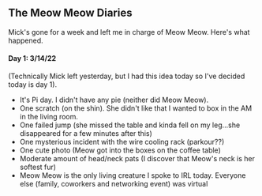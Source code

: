 ## The Meow Meow Diaries

Mick's gone for a week and left me in charge of Meow Meow. Here's what happened.

#### Day 1: 3/14/22
(Technically Mick left yesterday, but I had this idea today so I've decided today is day 1).
* It's Pi day. I didn't have any pie (neither did Meow Meow).
* One scratch (on the shin). She didn't like that I wanted to box in the AM in the living room.
* One failed jump (she missed the table and kinda fell on my leg...she disappeared for a few minutes after this)
* One mysterious incident with the wire cooling rack (parkour??)
* One cute photo (Meow got into the boxes on the coffee table)
* Moderate amount of head/neck pats (I discover that Meow's neck is her softest fur)
* Meow Meow is the only living creature I spoke to IRL today. Everyone else (family, coworkers and networking event) was virtual
